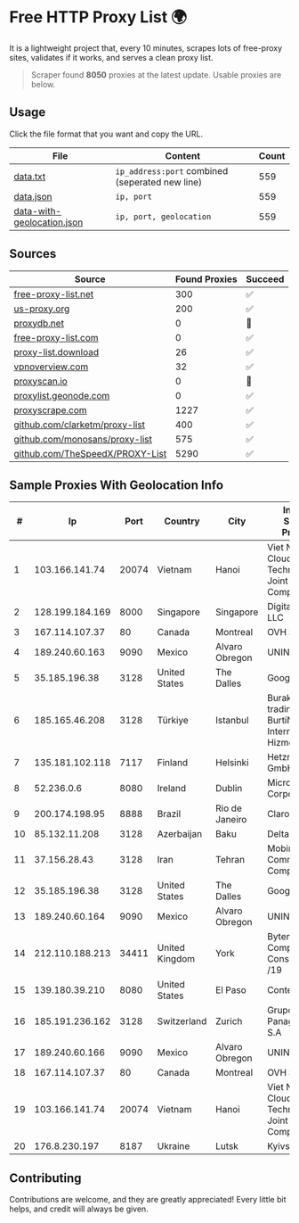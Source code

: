 
# Free HTTP Proxy List 🌍

It is a lightweight project that, every 10 minutes, scrapes lots of free-proxy sites, validates if it works, and serves a clean proxy list.


> Scraper found **8050** proxies at the latest update. Usable proxies are below.

## Usage

Click the file format that you want and copy the URL.


|File|Content|Count|
|----|-------|-----|
|[data.txt](https://raw.githubusercontent.com/themiralay/Proxy-List-World/master/data.txt)|`ip_address:port` combined (seperated new line)|559|
|[data.json](https://raw.githubusercontent.com/themiralay/Proxy-List-World/master/data.json)|`ip, port`|559|
|[data-with-geolocation.json](https://raw.githubusercontent.com/themiralay/Proxy-List-World/master/data-with-geolocation.json)|`ip, port, geolocation`|559|

## Sources

|Source|Found Proxies|Succeed|
|------|-------------|-------|
|[free-proxy-list.net](https://free-proxy-list.net)|300|✅|
|[us-proxy.org](https://www.us-proxy.org)|200|✅|
|[proxydb.net](http://proxydb.net)|0|🚫|
|[free-proxy-list.com](https://free-proxy-list.com/?page=&port=&type%5B%5D=http&type%5B%5D=https&up_time=0&search=Search)|0|✅|
|[proxy-list.download](https://www.proxy-list.download/HTTP)|26|✅|
|[vpnoverview.com](https://vpnoverview.com/privacy/anonymous-browsing/free-proxy-servers)|32|✅|
|[proxyscan.io](https://www.proxyscan.io)|0|🚫|
|[proxylist.geonode.com](https://proxylist.geonode.com/api/proxy-list?limit=300&page=1&sort_by=lastChecked&sort_type=desc&protocols=http,https)|0|✅|
|[proxyscrape.com](https://api.proxyscrape.com/v2/?request=displayproxies&protocol=http&timeout=10000&country=all&ssl=all&anonymity=all)|1227|✅|
|[github.com/clarketm/proxy-list](https://raw.githubusercontent.com/clarketm/proxy-list/master/proxy-list-raw.txt)|400|✅|
|[github.com/monosans/proxy-list](https://raw.githubusercontent.com/monosans/proxy-list/main/proxies/http.txt)|575|✅|
|[github.com/TheSpeedX/PROXY-List](https://raw.githubusercontent.com/TheSpeedX/PROXY-List/master/http.txt)|5290|✅|


## Sample Proxies With Geolocation Info

|#|Ip|Port|Country|City|Internet Service Provider|
|-|--|----|-------|----|-------------------------|
|1|103.166.141.74|20074|Vietnam|Hanoi|Viet NAM Cloud Technology Joint Stock Company|
|2|128.199.184.169|8000|Singapore|Singapore|DigitalOcean, LLC|
|3|167.114.107.37|80|Canada|Montreal|OVH SAS|
|4|189.240.60.163|9090|Mexico|Alvaro Obregon|UNINET|
|5|35.185.196.38|3128|United States|The Dalles|Google LLC|
|6|185.165.46.208|3128|Türkiye|Istanbul|Burak Buylu trading as BurtiNET Internet Hizmetleri|
|7|135.181.102.118|7117|Finland|Helsinki|Hetzner Online GmbH|
|8|52.236.0.6|8080|Ireland|Dublin|Microsoft Corporation|
|9|200.174.198.95|8888|Brazil|Rio de Janeiro|Claro S.A|
|10|85.132.11.208|3128|Azerbaijan|Baku|Delta|
|11|37.156.28.43|3128|Iran|Tehran|Mobin Net Communication Company|
|12|35.185.196.38|3128|United States|The Dalles|Google LLC|
|13|189.240.60.164|9090|Mexico|Alvaro Obregon|UNINET|
|14|212.110.188.213|34411|United Kingdom|York|Bytemark Computer Consulting Ltd /19|
|15|139.180.39.210|8080|United States|El Paso|Conterra|
|16|185.191.236.162|3128|Switzerland|Zurich|Grupo Panaglobal 15 S.A|
|17|189.240.60.166|9090|Mexico|Alvaro Obregon|UNINET|
|18|167.114.107.37|80|Canada|Montreal|OVH SAS|
|19|103.166.141.74|20074|Vietnam|Hanoi|Viet NAM Cloud Technology Joint Stock Company|
|20|176.8.230.197|8187|Ukraine|Lutsk|Kyivstar UA|



## Contributing

Contributions are welcome, and they are greatly appreciated! Every
little bit helps, and credit will always be given.

